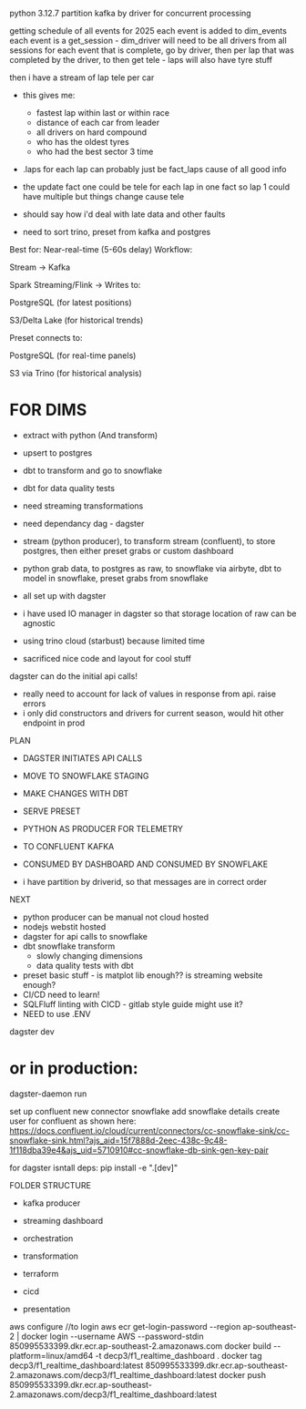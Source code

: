 python 3.12.7
partition kafka by driver for concurrent processing

getting schedule of all events for 2025
each event is added to dim_events
each event is a get_session - dim_driver will need to be all drivers from all sessions
for each event that is complete, go by driver, then per lap that was completed by the driver, to then get tele
    - laps will also have tyre stuff

then i have a stream of lap tele per car
 - this gives me:
    - fastest lap within last or within race
    - distance of each car from leader
    - all drivers on hard compound
    - who has the oldest tyres
    - who had the best sector 3 time
 - .laps for each lap can probably just be fact_laps cause of all good info

 - the update fact one could be tele for each lap in one fact so lap 1 could have multiple but things change cause tele

 - should say how i'd deal with late data and other faults

 - need to sort trino, preset from kafka and postgres

 Best for: Near-real-time (5-60s delay)
Workflow:

Stream → Kafka

Spark Streaming/Flink → Writes to:

PostgreSQL (for latest positions)

S3/Delta Lake (for historical trends)

Preset connects to:

PostgreSQL (for real-time panels)

S3 via Trino (for historical analysis)

# FOR DIMS
- extract with python (And transform)
- upsert to postgres
- dbt to transform and go to snowflake
- dbt for data quality tests
- need streaming transformations
- need dependancy dag - dagster

- stream (python producer), to transform stream (confluent), to store postgres, then either preset grabs or custom dashboard
- python grab data, to postgres as raw, to snowflake via airbyte,  dbt to model in snowflake, preset grabs from snowflake
- all set up with dagster

- i have used IO manager in dagster so that storage location of raw can be agnostic
- using trino cloud (starbust) because limited time
- sacrificed nice code and layout for cool stuff

dagster can do the initial api calls!

- really need to account for lack of values in response from api. raise errors
- i only did constructors and drivers for current season, would hit other endpoint in prod

PLAN
- DAGSTER INITIATES API CALLS
- MOVE TO SNOWFLAKE STAGING
- MAKE CHANGES WITH DBT
- SERVE PRESET

- PYTHON AS PRODUCER FOR TELEMETRY
- TO CONFLUENT KAFKA
- CONSUMED BY DASHBOARD AND CONSUMED BY SNOWFLAKE

- i have partition by driverid, so that messages are in correct order


NEXT
- python producer can be manual not cloud hosted
- nodejs webstit hosted
- dagster for api calls to snowflake
- dbt snowflake transform
    - slowly changing dimensions
    - data quality tests with dbt
- preset basic stuff - is matplot lib enough?? is streaming website enough?
- CI/CD need to learn!
- SQLFluff linting with CICD - gitlab style guide might use it?
- NEED to use .ENV

dagster dev
# or in production:
dagster-daemon run

set up confluent
new connector snowflake
add snowflake details
create user for confluent as shown here: https://docs.confluent.io/cloud/current/connectors/cc-snowflake-sink/cc-snowflake-sink.html?ajs_aid=15f7888d-2eec-438c-9c48-1f118dba39e4&ajs_uid=5710910#cc-snowflake-db-sink-gen-key-pair

for dagster isntall deps: pip install -e ".[dev]"


FOLDER STRUCTURE
- kafka producer
- streaming dashboard
- orchestration
- transformation

- terraform
- cicd
- presentation

aws configure //to login
aws ecr get-login-password --region ap-southeast-2 | docker login --username AWS --password-stdin 850995533399.dkr.ecr.ap-southeast-2.amazonaws.com
docker build --platform=linux/amd64 -t decp3/f1_realtime_dashboard .
docker tag decp3/f1_realtime_dashboard:latest 850995533399.dkr.ecr.ap-southeast-2.amazonaws.com/decp3/f1_realtime_dashboard:latest
docker push 850995533399.dkr.ecr.ap-southeast-2.amazonaws.com/decp3/f1_realtime_dashboard:latest
